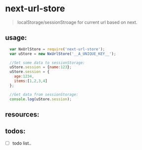# next-url-store
> localStorage/sessionStroage for current url based on next.

## usage:
```js
  var NxUrlStore = require('next-url-store');
  var uStore = new NxUrlStore('__A_UNIQUE_KEY__');

  //Set some data to sessionStorage:
  uStore.session = {name:123};
  uStore.session = {
    age:1234,
    items:[1,2,3,4]
  };

  //Get data from sessionStorage:
  console.log(uStore.session);
```

## resources:

## todos:
- [ ] todo list..
